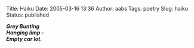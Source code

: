 Title: Haiku
Date: 2005-03-16 13:36
Author: aabs
Tags: poetry
Slug: haiku
Status: published

***Grey Bunting  
Hanging limp -  
Empty car lot.***
